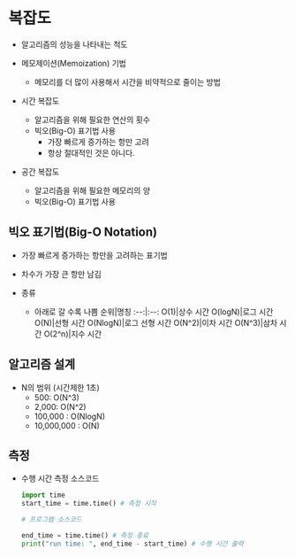 # 복잡도

- 알고리즘의 성능을 나타내는 척도

- 메모제이션(Memoization) 기법
    - 메모리를 더 많이 사용해서 시간을 비약적으로 줄이는 방법

- 시간 복잡도
    - 알고리즘을 위해 필요한 연산의 횟수
    - 빅오(Big-O) 표기법 사용
        - 가장 빠르게 증가하는 항만 고려
        - 항상 절대적인 것은 아니다.

- 공간 복잡도
    - 알고리즘을 위해 필요한 메모리의 양
    - 빅오(Big-O) 표기법 사용

## 빅오 표기법(Big-O Notation)
- 가장 빠르게 증가하는 항만을 고려하는 표기법

- 차수가 가장 큰 항만 남김

- 종류
    - 아래로 갈 수록 나쁨
        순위|명칭
        :--:|:--:
        O(1)|상수 시간
        O(logN)|로그 시간
        O(N)|선형 시간
        O(NlogN)|로그 선형 시간
        O(N^2)|이차 시간
        O(N^3)|삼차 시간
        O(2^n)|지수 시간

## 알고리즘 설계

- N의 범위 (시간제한 1초)
    - 500: O(N^3)
    - 2,000: O(N^2)
    - 100,000 : O(NlogN)
    - 10,000,000 : O(N)

## 측정

- 수행 시간 측정 소스코드
    ```python
    import time
    start_time = time.time() # 측정 시작

    # 프로그램 소스코드

    end_time = time.time() # 측정 종료
    print("run time: ", end_time - start_time) # 수행 시간 출력
    ```

